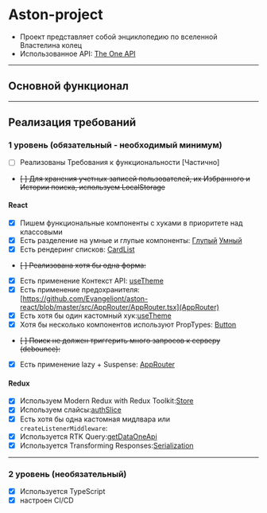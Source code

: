 # Aston-project

- Проект представляет собой энциклопедию по вселенной Властелина колец
- Использованное API: [The One API](https://the-one-api.dev/documentation)

---

## Основной функционал

---

## Реализация требований

### 1 уровень (обязательный - необходимый минимум)

- [ ] Реализованы Требования к функциональности [Частично]
- ~~[ ] Для хранения учетных записей пользователей, их Избранного и Истории поиска, используем LocalStorage~~

#### React

- [x] Пишем функциональные компоненты c хуками в приоритете над классовыми
- [x] Есть разделение на умные и глупые компоненты: [Глупый](https://github.com/Evangeliont/aston-react/blob/master/src/App.tsx) [Умный](https://github.com/Evangeliont/aston-react/blob/master/src/components/CardList/CardList.tsx)
- [x] Есть рендеринг списков: [CardList](https://github.com/Evangeliont/aston-react/blob/master/src/components/CardList/CardList.tsx)
- ~~[ ] Реализована хотя бы одна форма:~~
- [x] Есть применение Контекст API: [useTheme](https://github.com/Evangeliont/aston-react/blob/master/src/hooks/useTheme.ts)
- [x] Есть применение предохранителя: [https://github.com/Evangeliont/aston-react/blob/master/src/AppRouter/AppRouter.tsx](AppRouter)
- [x] Есть хотя бы один кастомный хук:[useTheme](https://github.com/Evangeliont/aston-react/blob/master/src/hooks/useTheme.ts)
- [x] Хотя бы несколько компонентов используют PropTypes: [Button](https://github.com/Evangeliont/aston-react/blob/master/src/components/Button/Button.tsx)
- ~~[ ] Поиск не должен триггерить много запросов к серверу (debounce):~~
- [x] Есть применение lazy + Suspense: [AppRouter](https://github.com/Evangeliont/aston-react/blob/master/src/AppRouter/AppRouter.tsx)

#### Redux

- [x] Используем Modern Redux with Redux Toolkit:[Store](https://github.com/Evangeliont/aston-react/blob/master/src/store/store.ts)
- [x] Используем слайсы:[authSlice](https://github.com/Evangeliont/aston-react/blob/master/src/store/slice/authSlice.ts)
- [x] Есть хотя бы одна кастомная мидлвара или `createListenerMiddleware`:
- [x] Используется RTK Query:[getDataOneApi](https://github.com/Evangeliont/aston-react/blob/master/src/store/services/getDataOneApi.ts)
- [x] Используется Transforming Responses:[Serialization](https://github.com/Evangeliont/aston-react/blob/master/src/util/serialization.ts)

---

### 2 уровень (необязательный)

- [x] Используется TypeScript
- [x] настроен CI/CD
